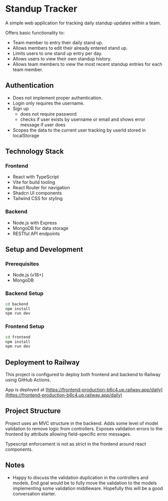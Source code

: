 # Standup Tracker

A simple web application for tracking daily standup updates within a team.

Offers basic functionality to:

- Team member to entry their daily stand up. 
- Allows members to edit their already entered stand up.
- Limits users to one stand up entry per day.
- Allows users to view their own standup history.
- Allows team members to view the most recent standup entries for each team member.

## Authentication

- Does not implement proper authentication. 
- Login only requires the username.
- Sign up 
   - does not require password
   - checks if user exists by username or email and shows error message if user does
- Scopes the data to the current user tracking by userId stored in localStorage


## Technology Stack

### Frontend
- React with TypeScript
- Vite for build tooling
- React Router for navigation
- Shadcn UI components
- Tailwind CSS for styling

### Backend
- Node.js with Express
- MongoDB for data storage
- RESTful API endpoints

## Setup and Development

### Prerequisites
- Node.js (v18+)
- MongoDB

### Backend Setup
```bash
cd backend
npm install
npm run dev
```

### Frontend Setup
```bash
cd frontend
npm install
npm run dev
```

## Deployment to Railway

This project is configured to deploy both frontend and backend to Railway using GitHub Actions.

App is deployed at [https://frontend-production-b6c4.up.railway.app/daily](https://frontend-production-b6c4.up.railway.app/daily)


## Project Structure

Project uses an MVC structure in the backend. 
Adds some level of model validation to remove logic from controllers.
Exposes validation errors to the frontend by attribute allowing field-specific error messages.

Typescript enforcement is not as strict in the frontend around react components. 

## Notes

- Happy to discuss the validation duplication in the controllers and models. End goal would be to fully move the validation to the models implementing some validation middleware. Hopefully this will be a good conversation starter. 
